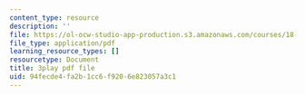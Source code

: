 ```yaml
---
content_type: resource
description: ''
file: https://ol-ocw-studio-app-production.s3.amazonaws.com/courses/18-02-multivariable-calculus-fall-2007/94fecde4fa2b1cc6f9206e823057a3c1_UZb9hZIAvL4.pdf
file_type: application/pdf
learning_resource_types: []
resourcetype: Document
title: 3play pdf file
uid: 94fecde4-fa2b-1cc6-f920-6e823057a3c1
---
```

